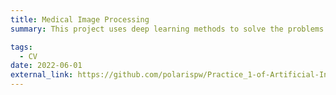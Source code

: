 ```yaml
---
title: Medical Image Processing
summary: This project uses deep learning methods to solve the problems of DR diagnosis from fundus photos, the tissue segmentation of cardiac MRI, and the super-resolution of lung CT images.

tags:
  - CV
date: 2022-06-01
external_link: https://github.com/polarispw/Practice_1-of-Artificial-Intelligence
---
```

